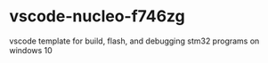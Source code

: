 # vscode-nucleo-f746zg
vscode template for build, flash, and debugging stm32 programs on windows 10
